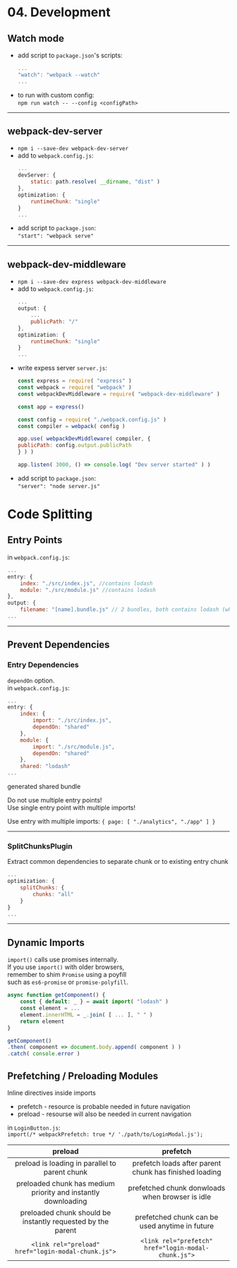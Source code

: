 # 04. Development

## Watch mode
- add script to `package.json`'s scripts:
    ```js
    ...
    "watch": "webpack --watch"
    ...
    ```
- to run with custom config:  
    `npm run watch -- --config <configPath>`

---

## webpack-dev-server
- `npm i --save-dev webpack-dev-server`
- add to `webpack.config.js`:  
    ```js
    ...
    devServer: {
        static: path.resolve( __dirname, "dist" )
    },
    optimization: {
        runtimeChunk: "single"
    }
    ...
    ```
- add script to `package.json`:  
    `"start": "webpack serve"`

---

## webpack-dev-middleware
- `npm i --save-dev express webpack-dev-middleware`
- add to `webpack.config.js`:  
    ```js
    ...
    output: {
        ...
        publicPath: "/"
    },
    optimization: {
        runtimeChunk: "single"
    }
    ...
    ```
- write expess server `server.js`:
    ```js
    const express = require( "express" )
    const webpack = require( "webpack" )
    const webpackDevMiddleware = require( "webpack-dev-middleware" )

    const app = express()

    const config = require( "./webpack.config.js" )
    const compiler = webpack( config )

    app.use( webpackDevMiddleware( compiler, {
    publicPath: config.output.publicPath
    } ) )

    app.listen( 3000, () => console.log( "Dev server started" ) )

    ```
- add script to `package.json`:  
    `"server": "node server.js"`

# Code Splitting

## Entry Points
in `webpack.config.js`:  
```js
...
entry: {
    index: "./src/index.js", //contains lodash
    module: "./src/module.js" //contains lodash
},
output: {
    filename: "[name].bundle.js" // 2 bundles, both contains lodash (which is bad)
...
```

---

## Prevent Dependencies

### Entry Dependencies
`dependOn` option.  
in `webpack.config.js`:  
```js
...
entry: {
    index: {
        import: "./src/index.js",
        dependOn: "shared"
    },
    module: {
        import: "./src/module.js",
        dependOn: "shared"
    },
    shared: "lodash"
...
```
generated shared bundle

Do not use multiple entry points!  
Use single entry point with multiple imports!

Use entry with multiple imports: `{ page: [ "./analytics", "./app" ] }`

---
### SplitChunksPlugin
Extract common dependencies to separate chunk or to existing entry chunk
```js
...
optimization: {
    splitChunks: {
        chunks: "all"
    }
}
...
```

---

## Dynamic Imports
`import()` calls use promises internally.  
If you use `import()` with older browsers,  
remember to shim `Promise` using a poyfill  
such as `es6-promise` or `promise-polyfill`.

```js
async function getComponent() {
    const { default: _ } = await import( "lodash" )
    const element = ...
    element.innerHTML = _.join( [ ... ], " " )
    return element
}

getComponent()
.then( component => document.body.append( component ) )
.catch( console.error )
```


## Prefetching / Preloading Modules
Inline directives inside imports

- prefetch - resource is probable needed in future navigation
- preload - resourse will also be needed in current navigation

in `LoginButton.js`:  
`import(/* webpackPrefetch: true */ './path/to/LoginModal.js');`

preload | prefetch
:--:  | :--:
preload is loading in parallel to parent chunk | prefetch loads after parent chunk has finished loading
preloaded chunk has medium priority and instantly downloading | prefetched chunk donwloads when browser is idle
preloaded chunk should be instantly requested by the parent | prefetched chunk can be used anytime in future
`<link rel="preload" href="login-modal-chunk.js">` | `<link rel="prefetch" href="login-modal-chunk.js">`
